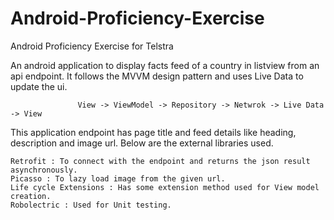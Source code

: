 # Android-Proficiency-Exercise
Android Proficiency Exercise for Telstra

An android application to display facts feed of a country in listview from an api endpoint. It follows the MVVM design pattern and uses Live Data to update the ui. 

                   View -> ViewModel -> Repository -> Netwrok -> Live Data -> View
                   
This application endpoint has page title and feed details like heading, description and image url. Below are the external libraries used.

    Retrofit : To connect with the endpoint and returns the json result asynchronously.
    Picasso : To lazy load image from the given url.
    Life cycle Extensions : Has some extension method used for View model creation.
    Robolectric : Used for Unit testing.

